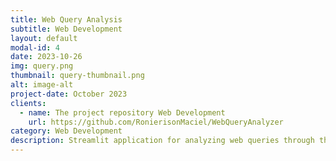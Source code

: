```yaml
---
title: Web Query Analysis
subtitle: Web Development
layout: default
modal-id: 4
date: 2023-10-26
img: query.png
thumbnail: query-thumbnail.png
alt: image-alt
project-date: October 2023
clients: 
  - name: The project repository Web Development
    url: https://github.com/RonierisonMaciel/WebQueryAnalyzer
category: Web Development
description: Streamlit application for analyzing web queries through the Google Custom Search API, displaying relevant results, and identifying the country of origin of the domain.
---
```

